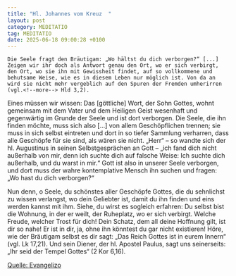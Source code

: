 ```yaml
---
title: "Hl. Johannes vom Kreuz  "
layout: post
category: MEDITATIO
tag: MEDITATIO
date: 2025-06-18 09:00:28 +0100
---
```

	Die Seele fragt den Bräutigam: „Wo hältst du dich verborgen?“ [...] Zeigen wir ihr doch als Antwort genau den Ort, wo er sich verbirgt, den Ort, wo sie ihn mit Gewissheit findet, auf so vollkommene und behutsame Weise, wie es in diesem Leben nur möglich ist. Von da an wird sie nicht mehr vergeblich auf den Spuren der Fremden umherirren (vgl.<!--more--> Hld 3,2).
 
Eines müssen wir wissen: Das [göttliche] Wort, der Sohn Gottes, wohnt gemeinsam mit dem Vater und dem Heiligen Geist wesenhaft und gegenwärtig im Grunde der Seele und ist dort verborgen. Die Seele, die ihn finden möchte, muss sich also [...] von allem Geschöpflichen trennen; sie muss in sich selbst eintreten und dort in so tiefer Sammlung verharren, dass alle Geschöpfe für sie sind, als wären sie nicht. „Herr“ – so wandte sich der hl. Augustinus in seinen Selbstgesprächen an Gott – „ich fand dich nicht außerhalb von mir, denn ich suchte dich auf falsche Weise: Ich suchte dich außerhalb, und du warst in mir.“ Gott ist also in unserer Seele verborgen, und dort muss der wahre kontemplative Mensch ihn suchen und fragen: „Wo hast du dich verborgen?“ 
 
Nun denn, o Seele, du schönstes aller Geschöpfe Gottes, die du sehnlichst zu wissen verlangst, wo dein Geliebter ist, damit du ihn finden und eins werden kannst mit ihm. Siehe, du wirst es sogleich erfahren: Du selbst bist die Wohnung, in der er weilt, der Ruheplatz, wo er sich verbirgt. Welche Freude, welcher Trost für dich! Dein Schatz, dem all deine Hoffnung gilt, ist dir so nahe! Er ist in dir, ja, ohne ihn könntest du gar nicht existieren! Höre, wie der Bräutigam selbst es dir sagt: „Das Reich Gottes ist in eurem Innern“ (vgl. Lk 17,21). Und sein Diener, der hl. Apostel Paulus, sagt uns seinerseits: „Ihr seid der Tempel Gottes“ (2 Kor 6,16).

[Quelle: Evangelizo](https://evangeliumtagfuertag.org/DE/gospel)